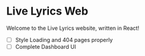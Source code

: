# Live Lyrics Web

Welcome to the Live Lyrics website, written in React!

- [ ] Style Loading and 404 pages properly
- [ ] Complete Dashboard UI
